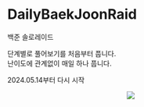 # DailyBaekJoonRaid
백준 솔로레이드

단계별로 풀어보기를 처음부터 풉니다.   
난이도에 관계없이 매일 하나 풉니다.

2024.05.14부터 다시 시작



 <p align = "center">
 <img src = "https://github.com/NCTp/BaekJoonRaid/assets/45461452/74f90e37-a3bc-4149-98ce-e8eee3cd3add">
 </p>
